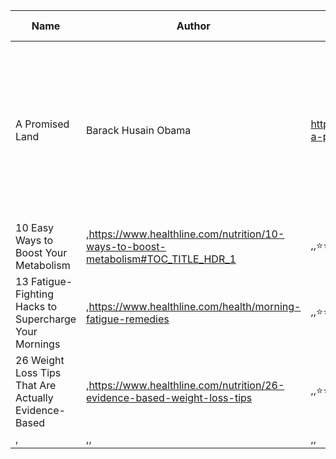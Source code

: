 ﻿Name|Author|Link|Publisher|Publishing/Release Date|Score /5|Status|Summary|Type
-|-|-|-|-|-|-|-|-|
A Promised Land|Barack Husain Obama|https://www.goodreads.com/book/show/55361205-a-promised-land|Penguin Random House|"Nov 17, 2020"|⭐️⭐️⭐️⭐️|Reading|"A riveting, deeply personal account of history in the making—from the president who inspired us to believe in the power of democracy"|Non Fiction
10 Easy Ways to Boost Your Metabolism|,https://www.healthline.com/nutrition/10-ways-to-boost-metabolism#TOC_TITLE_HDR_1|,,⭐️⭐️⭐️⭐️|Finished|,Article
13 Fatigue-Fighting Hacks to Supercharge Your Mornings|,https://www.healthline.com/health/morning-fatigue-remedies|,,⭐️⭐️⭐️⭐️|Finished|,Article
26 Weight Loss Tips That Are Actually Evidence-Based|,https://www.healthline.com/nutrition/26-evidence-based-weight-loss-tips|,,⭐️⭐️⭐️⭐️|Finished|,Article
,|,,|,,|